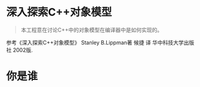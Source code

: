 # 深入探索C++对象模型
> 本工程意在讨论C++中的对象模型在编译器中是如何实现的。
 
 参考《深入探索C++对象模型》 Stanley B.Lippman著 候捷 译 华中科技大学出版社 2002版.
# 你是谁